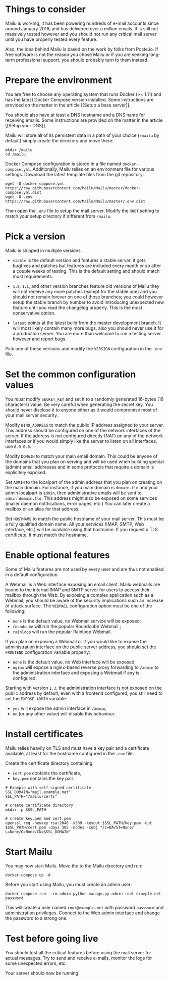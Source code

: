 Things to consider
==================

Mailu is working, it has been powering hundreds of e-mail accounts
since around January 2016, and has delivered over a million emails.
It is still not massively tested however and
you should not run any critical mail server until you have properly tested
every feature.

Also, the idea behind Mailu is based on the work by folks from Poste.io.
If free software is not the reason you chose Mailu or if you are seeking
long-term professional support, you should probably turn to them instead.

Prepare the environment
=======================

You are free to choose any operating system that runs Docker (>= 1.11) and has
the latest Docker Compose version installed. Some instructions are provided on
the matter in the article [[Setup a base server]].

You should also have at least a DNS hostname and a DNS name for receiving
emails. Some instructions are provided on the matter in the article
[[Setup your DNS]].

Mailu will store all of its persistent data in a path of your choice
(``/mailu`` by default) simply create the directory and move there:

```
mkdir /mailu
cd /mailu
```

Docker Compose configuration is stored in a file named ``docker-compose.yml``.
Additionally, Mailu relies on an environment file for various settings.
Download the latest template files from the git repository:

```
wget -O docker-compose.yml https://raw.githubusercontent.com/Mailu/Mailu/master/docker-compose.yml.dist
wget -O .env https://raw.githubusercontent.com/Mailu/Mailu/master/.env.dist
```

Then open the ``.env`` file to setup the mail server. Modify the ``ROOT`` setting
to match your setup directory if different from ``/mailu``.

Pick a version
==============

Mailu is shipped in multiple versions.

- ``stable`` is the default version and features a stable server, it gets bugfixes
  and patches but features are included every month or so after a couple weeks of
  testing. This is the default setting and should match most requirements.

- ``1.0``, ``1.1``, and other version branches feature old versions of Mailu
  they will not receive any more patches (except for the stable one) and you should
  not remain forever on one of those branches; you could however setup the stable
  branch by number to avoid introducing unexpected new feature until you read the
  changelog properly. This is the most conservative option.

- ``latest`` points at the latest build from the master
  development branch. It will most likely contain many more bugs, also you should
  never use it for a production server. You are more than welcome to run a testing
  server however and report bugs.

Pick one of these versions and modify the ``VERSION`` configuration in the ``.env``
file.

Set the common configuration values
===================================

You *must* modify ``SECRET_KEY`` and set it to a randomly generated 16-bytes (16
characters) value. Be very careful when generating the secret key. You should never
disclose it to anyone either as it would compromise most of your mail server
security.

Modify ``BIND_ADDRESS`` to match the public IP address assigned to your server.
This address should be configured on one of the network interfaces of the server.
If the address is not configured directly (NAT) on any of the network interfaces or if
you would simply like the server to listen on all interfaces, use ``0.0.0.0``.

Modify ``DOMAIN`` to match your main email domain. This could be anyone of the
domains that you plan on serving and will be used when building special (admin)
email addresses and in some protocols that require a domain is explicitely
exposed.

Set ``ADMIN`` to the localpart of the admin address that you plan on creating
on the main domain. For instance, if you main domain is ``domain.tld`` and your
admin localpart is ``admin``, then administrative emails will be sent to
``admin`domain.tld``. This address might also be exposed on some services
(mailer daemon notifications, error pages, etc.) You can later create a mailbox
or an alias for that address.

Set ``HOSTNAME`` to match the public hostname of your mail server. This must
be a fully qualified domain name. All your services (IMAP, SMTP, Web interface,
etc.) will be available using that hostname. If you request a TLS certificate,
it must match the hostname.

Enable optional features
========================

Some of Mailu features are not used by every user and are thus not enabled in a
default configuration.

A Webmail is a Web interface exposing an email client. Mailu webmails are
bound to the internal IMAP and SMTP server for users to access their mailbox through
the Web. By exposing a complex application such as a Webmail, you should be aware of
the security implications such an increase of attack surface. The ``WEBMAIL``
configuration option must be one of the following:

- ``none`` is the default value, no Webmail service will be exposed;
- ``roundcube`` will run the popular Roundcube Webmail ;
- ``rainloop`` will run the popular Rainloop Webmail.

If you plan on exposing a Webmail or if you would like to expose the administration
interface on the public server address, you should set the ``FRONTEND`` configuration
variable properly:

- ``none`` is the default value, no Web interface will be exposed;
- ``nginx`` will expose a nginx-based reverse proxy forwarding to ``/admin`` to the
  administration interface and exposing a Webmail if any is configured.

Starting with version ``1.3``, the administration interface is not exposed on the
public address by default, even
with a frontend configured, you still need to set the ``EXPOSE_ADMIN`` variable:

- ``yes`` will expose the admin interface in ``/admin``;
- ``no`` (or any other value) will disable this behaviour.

Install certificates
=====================

Mailu relies heavily on TLS and must have a key pair and a certificate
available, at least for the hostname configured in the ``.env`` file.

Create the certificate directory containing

 - ``cert.pem`` contains the certificate,
 - ``key.pem`` contains the key pair.

```
# Example with self-signed certificate
SSL_DOMAIN="mail.example.net"
SSL_PATH="/mailu/certs"

# create certificate directory
mkdir -p $SSL_PATH

# create key.pem and cert.pem
openssl req -newkey rsa:2048 -x509 -keyout $SSL_PATH/key.pem -out $SSL_PATH/cert.pem -days 365 -nodes -subj "/C=NA/ST=None/
L=None/O=None/CN=$SSL_DOMAIN"
```

Start Mailu
===========

You may now start Mailu. Move the to the Mailu directory and run:

```
docker-compose up -d
```

Before you start using Mailu, you must create an admin user:

```
docker-compose run --rm admin python manage.py admin root example.net password
```

This will create a user named ``root@example.net`` with password ``password`` and administration privileges. Connect to the Web admin interface and change the password to a strong one.

Test before going live
======================

You should test all the critical features before using the mail server for
actual messages. Try to send and receive e-mails, monitor the logs for some
unexpected errors, etc.

Your server should now be running!